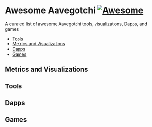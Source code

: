 # Awesome Aavegotchi [![Awesome](https://awesome.re/badge-flat2.svg)](https://awesome.re)
A curated list of awesome Aavegotchi tools, visualizations, Dapps, and games

- [Tools](https://github.com/programmablewealth/awesome-aavegotchi/edit/main/README.md#tools)
- [Metrics and Visualizations](https://github.com/programmablewealth/awesome-aavegotchi/edit/main/README.md#metrics-and-visualizations)
- [Dapps](https://github.com/programmablewealth/awesome-aavegotchi/edit/main/README.md#dapps)
- [Games](https://github.com/programmablewealth/awesome-aavegotchi/edit/main/README.md#games)

## Metrics and Visualizations

## Tools

## Dapps

## Games
